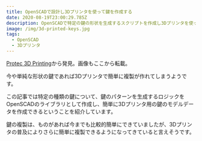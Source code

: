```yaml
---
title: OpenSCADで設計し3Dプリンタを使って鍵を作成する
date: 2020-08-19T23:00:29.785Z
description: OpenSCADで特定の鍵の形状を生成するスクリプトを作成し3Dプリンタを使って鍵を作成する事例を紹介します。
image: /img/3d-printed-keys.jpg
tags:
  - OpenSCAD
  - 3Dプリンタ
---
```

[Protec 3D Printing](https://hackaday.io/project/167726-protec-3d-printing)から発見。画像もここから転載。

今や単純な形状の鍵であれば3Dプリンタで簡単に複製が作れてしまうようです。

この記事では特定の種類の鍵について、鍵のパターンを生成するロジックをOpenSCADのライブラリとして作成し、簡単に3Dプリンタ用の鍵のモデルデータを作成できるということを紹介しています。

鍵の複製は、ものがあれば今までも比較的簡単にできていましたが、3Dプリンタの普及によりさらに簡単に複製できるようになってきていると言えそうです。

